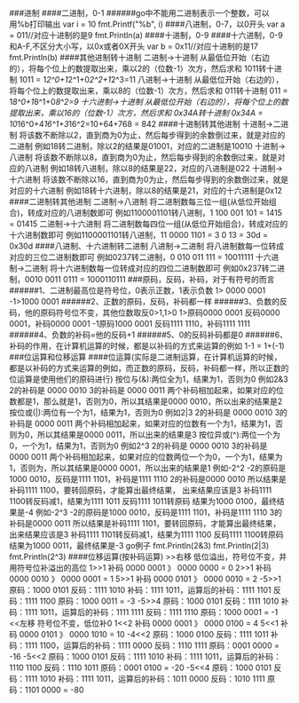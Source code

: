 ###进制
####二进制，0-1
######go中不能用二进制表示一个整数，可以用%b打印输出
    var i = 10
	fmt.Printf("%b", i)
####八进制，0-7，以0开头
    var a = 011//对应十进制的是9
	fmt.Println(a)
####十进制，0-9
####十六进制，0-9和A-F,不区分大小写，以0x或者0X开头
	var b = 0x11//对应十进制的是17
	fmt.Println(b)
####其他进制转十进制
    二进制->十进制
        从最低位开始（右边的），将每个位上的数提取出来，乘以2的（位数-1）次方，然后求和
        1011转十进制
        1011 = 1*2^0+1*2^1+0*2^2+1*2^3=11
    八进制->十进制
        从最低位开始（右边的），将每个位上的数提取出来，乘以8的（位数-1）次方，然后求和
        011转十进制
        011 = 1*8^0+1*8^1+0*8^2=9
    十六进制->十进制
        从最低位开始（右边的），将每个位上的数提取出来，乘以16的（位数-1）次方，然后求和
        0x34A转十进制
        0x34A = 10*16^0+4*16^1+3*16^2=10+64+768 = 842
####十进制转其他进制
    十进制->二进制
        将该数不断除以2，直到商为0为止，然后每步得到的余数倒过来，就是对应的二进制
        例如18转二进制，除以2的结果是01001，对应的二进制是10010
    十进制->八进制
        将该数不断除以8，直到商为0为止，然后每步得到的余数倒过来，就是对应的八进制
        例如18转八进制，除以8的结果是22，对应的八进制是022
    十进制->十六进制
        将该数不断除以16，直到商为0为止，然后每步得到的余数倒过来，就是对应的十六进制
        例如18转十六进制，除以8的结果是21，对应的十六进制是0x12
####二进制转其他进制
    二进制->八进制
        将二进制数每三位一组(从低位开始组合)，转成对应的八进制数即可
        例如1100001101转八进制，1 100 001 101 = 1415 = 01415
    二进制->十六进制
        将二进制数每四位一组(从低位开始组合)，转成对应的十六进制数即可
        例如1100001101转八进制，11 0000 1101 = 3 0 13 = 30d = 0x30d
####八进制、十六进制转二进制
    八进制->二进制
        将八进制数每一位转成对应的三位二进制数即可
        例如0237转二进制，0 010 011 111 = 10011111
    十六进制->二进制
        将十六进制数每一位转成对应的四位二进制数即可
        例如0x237转二进制，0010 0011 0111 = 1000110111
###原码，反码，补码，对于有符号的而言
######1、二进制最高位是符号位，0表示正数，1表示负数
    1> 0000 0001  -1>1000 0001
######2、正数的原码，反码，补码都一样
######3、负数的反码，他的原码符号位不变，其他位数取反0>1,1>0
    1>原码0000 0001 反码0000 0001，补码0000 0001
    -1原码1000 0001 反码1111 1110，补码1111 1111
######4、负数的补码=他的反码+1
######5、0的反码补码都是0
######6、补码的作用，在计算机运算的时候，都是以补码的方式来运算的例如
    1-1 = 1+(-1)
###位运算和位移运算
####位运算(实际是二进制运算，在计算机运算的时候，都是以补码的方式来运算的例如，而正数的原码，反码，补码都一样，所以正数的位运算是使用他们的原码进行)
    按位与(&):两位全为1，结果为1，否则为0
        例如2&3
            2的补码是 0000 0010
            3的补码是 0000 0011
            两个补码相加起来，如果对应的位数都是1，那么就是1，否则为0，所以其结果是0000 0010，所以出来的结果是2
    按位或(|):两位有一个为1，结果为1，否则为0
        例如2|3
            2的补码是 0000 0010
            3的补码是 0000 0011
            两个补码相加起来，如果对应的位数有一个为1，结果为1，否则为0，所以其结果是0000 0011，所以出来的结果是3
    按位异或(^):两位一个为0，一个为1，结果为1，否则为0
        例如2^3
            2的补码是 0000 0010
            3的补码是 0000 0011
            两个补码相加起来，如果对应的位数两位一个为0，一个为1，结果为1，否则为，所以其结果是0000 0001，所以出来的结果是1
        例如-2^2
            -2的原码是1000 0010，反码是1111 1101，补码是1111 1110
            2的补码是0000 0010
            所以结果是补码1111 1100，要转回原码，才能算出最终结果， 出来结果应该是3
            补码1111 1100转反码减1，结果为1111 1011
            反码1111 1011转原码 结果为1000 0100，最终结果是-4
        例如-2^3
            -2的原码是1000 0010，反码是1111 1101，补码是1111 1110
            3的补码是0000 0011
            所以结果是补码1111 1101，要转回原码，才能算出最终结果， 出来结果应该是3
            补码1111 1101转反码减1，结果为1111 1100
            反码1111 1100转原码 结果为1000 0011，最终结果是-3
    go例子
    fmt.Println(2&3)
    fmt.Println(2|3)
    fmt.Println(2^3)
####位移运算(按补码运算)
    >>右移 低位溢出，符号位不变，并用符号位补溢出的高位
    1>>1
    补码 0000 0001 》 0000 0000 = 0
    2>>1
    补码 0000 0010 》 0000 0001 = 1
    5>>1
    补码 0000 0101 》 0000 0010 = 2
    -5>>1
    原码：1000 0101 反码：1111 1010 补码：1111 1011，运算后的补码：1111 1101 反码：1111 1100 原码：1000 0011 = -3
    -5>>4
    原码：1000 0101 反码：1111 1010 补码：1111 1011，运算后的补码：1111 1111 反码：1111 1110 原码：1000 0001 = -1
    <<左移 符号位不变，低位补0
    1<<2
    补码 0000 0001 》 0000 0100 = 4
    5<<1
    补码 0000 0101 》 0000 1010 = 10
    -4<<2 
    原码：1000 0100 反码：1111 1011 补码：1111 1100，运算后的补码：1111 0000 反码：1110 1111 原码：0001 0000 = -16
    -5<<2
    原码：1000 0101 反码：1111 1010 补码：1111 1011，运算后的补码：1110 1100 反码：1110 1011 原码：0001 0100 = -20
    -5<<4
    原码：1000 0101 反码：1111 1010 补码：1111 1011，运算后的补码：1011 0000 反码：1010 1111 原码：1101 0000 = -80
    

